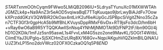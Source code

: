 $START$xnmOOhCyqm9FWwo5LMiQB2096lU+5LdryaTYunuXc01MXWWTAhJGMZLk4p+Na9AnZ3r5eAOD5vqiwaBqE7TTqKuuqao9jbrLwyBiAJdFv7OowkXPrzddGKzV3QWBiR2OkOax4ntLirK2uf6eAUpGcJSPBpcSiVgitZNno35cZan7CTF3Gf3r0gpHcA5b9MfBhLKVuysDppRMxF6ivDx+RT9jsFo3dcD/hn6bH+vRay6wO6aB9R5YTQQKAwIlSnNsq4YNhMjNMOTAt9D/FNP2tF/ibn90Gl/4jhD1O2KDik/1mFJz5sn95aswL1s4FvvLxM4G5szo2one9MavKL/SOGtT4WitbLCiimEYaJ3UPgIq+SjSXCHmZizURq8X/168Gv+Nqp/AKguhVIQZklmBILQiNA1JUJZ3fxLP15no2doVWcz02OFX0CzkaOQ1q5P8$END$